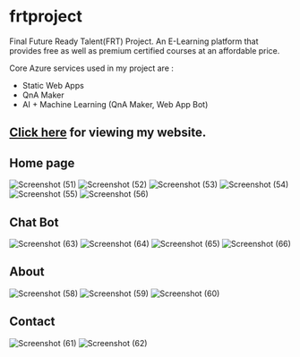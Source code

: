 # frtproject

Final Future Ready Talent(FRT) Project.
An E-Learning platform that provides free as well as premium certified courses at an affordable price. 

Core Azure services used in my project are :
- Static Web Apps 
- QnA Maker
- AI + Machine Learning (QnA Maker, Web App Bot)

## [Click here](https://lively-desert-0eeb37710.1.azurestaticapps.net) for viewing my website.

## Home page

![Screenshot (51)](https://user-images.githubusercontent.com/107347869/181903355-86411ed0-d76b-4eb1-b1af-9fa732199c59.png)
![Screenshot (52)](https://user-images.githubusercontent.com/107347869/181903359-e2558edb-cc64-4868-b61a-33a5548e7fdc.png)
![Screenshot (53)](https://user-images.githubusercontent.com/107347869/181903374-ad01da16-8bff-4364-bc16-c6c7deaa4390.png)
![Screenshot (54)](https://user-images.githubusercontent.com/107347869/181903383-5e71eb72-d914-4072-a041-b28b0bcc37b8.png)
![Screenshot (55)](https://user-images.githubusercontent.com/107347869/181903387-12fe6cbc-fc56-4010-b2a7-6eaccc8337a3.png)
![Screenshot (56)](https://user-images.githubusercontent.com/107347869/181903395-a4c6580f-3c04-485a-b65d-7cff36995bff.png)

## Chat Bot 

![Screenshot (63)](https://user-images.githubusercontent.com/107347869/181903594-a4997a02-7252-44e1-bfb3-5d3a879536af.png)
![Screenshot (64)](https://user-images.githubusercontent.com/107347869/181903679-da3f870e-52d4-475c-99b6-91c45f3b59fd.png)
![Screenshot (65)](https://user-images.githubusercontent.com/107347869/181903682-a95ae5a2-51bc-4b71-9381-6d74563b3c53.png)
![Screenshot (66)](https://user-images.githubusercontent.com/107347869/181903697-851185bd-f062-4519-9820-2480cda0ccf1.png)


## About 

![Screenshot (58)](https://user-images.githubusercontent.com/107347869/181903718-e1723619-e13e-4061-8daf-b7b7bc3af029.png)
![Screenshot (59)](https://user-images.githubusercontent.com/107347869/181903732-feba90c4-124c-4254-b64c-abd0c1bf8d10.png)
![Screenshot (60)](https://user-images.githubusercontent.com/107347869/181903739-0b886d18-f061-477b-bf66-51ca0e67f169.png)

## Contact 

![Screenshot (61)](https://user-images.githubusercontent.com/107347869/181903777-b83c2aa8-cb91-4884-9a94-f7048dd6e2af.png)
![Screenshot (62)](https://user-images.githubusercontent.com/107347869/181903782-597467a8-3bf4-42ec-9256-ae4710ebdf70.png)

